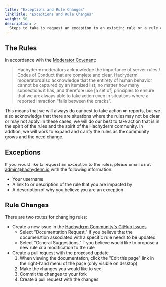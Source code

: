 ```yaml
---
title: "Exceptions and Rule Changes"
linkTitle: "Exceptions and Rule Changes"
weight: 50
description: >
  Steps to take to request an exception to an existing rule or a rule change.
---
```


## The Rules

In accordance with the [Moderator Covenant](./covenant):
> Hachyderm moderators acknowledge the importance of server rules / Codes of Conduct that are complete and clear. Hachyderm moderators also acknowledge that the entirety of human behavior cannot be captured by an itemized list, no matter how many subsections it has, and therefore use [a set of] principles to ensure that we are always able to take action even in situations where a reported infraction “falls between the cracks”.

This means that we will always do our best to take action on reports, but we also acknowledge that there are situations where the rules may not be clear or may not apply. In these cases, we will do our best to take action that is in the spirit of the rules and the spirit of the Hachyderm community. In addtion, we will work to expand and clarify the rules as the community grows and the need change.

## Exceptions

If you would like to request an exception to the rules, please email us at [admin@hachyderm.io](mailto:admin@hachyderm.io) with the following information:
- Your username
- A link to or description of the rule that you are impacted by
- A description of why you believe you are an exception

## Rule Changes

There are two routes for changing rules:

- Create a new issue in the [Hachyderm Community's GitHub Issues](https://github.com/hachyderm/community/issues/new/choose)
  - Select "Documentation Request," if you believe that the documenation associated with a specific rule needs to be updated
  - Select "General Suggestions," if you believe would like to propose a new rule or a modification to the rule
- Create a pull request with the proposed update
  1. When viewing the documentation, click the "Edit this page" link in the right-hand menu of the page (only visible on desktop)
  1. Make the changes you would like to see
  1. Commit the changes to your fork
  1. Create a pull request with the changes
